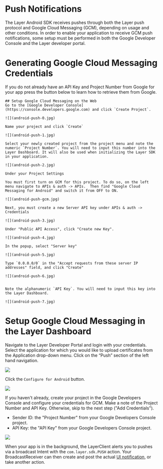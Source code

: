 # Push Notifications
The Layer Android SDK receives pushes through both the Layer push protocol and Google Cloud Messaging (GCM), depending on usage and other conditions. In order to enable your application to receive GCM push notifications, some setup must be performed in both the Google Developer Console and the Layer developer portal.

# Generating Google Cloud Messaging Credentials
If you do not already have an API Key and Project Number from Google for your app press the button below to learn how to retrieve them from Google.
```collapse
## Setup Google Cloud Messaging on the Web
Go to the [Google Developer Console](https://console.developers.google.com) and click `Create Project`.

![](android-push-0.jpg)

Name your project and click `Create`

![](android-push-1.jpg)

Select your newly created project from the project menu and note the numeric `Project Number`. You will need to input this number into the Layer Dashboard. It will also be used when initializing the Layer SDK in your application.

![](android-push-2.jpg)

Under your Project Settings

You must first turn on GCM for this project. To do so, on the left menu navigate to APIs & auth -> APIs.  Then find "Google Cloud Messaging for Android" and switch it from OFF to ON.

![](android-push-gcm.jpg)

Next, you must create a new Server API key under APIs & auth -> Credentials

![](android-push-3.jpg)

Under "Public API Access", click "Create new Key".

![](android-push-4.jpg)

In the popup, select "Server key"

![](android-push-5.jpg)

Type `0.0.0.0/0` in the "Accept requests from these server IP addresses" field, and click "Create"

![](android-push-6.jpg)


Note the alphanumeric `API Key`. You will need to input this key into the Layer Dashboard.

![](android-push-7.jpg)
```
# Setup Google Cloud Messaging in the Layer Dashboard

Navigate to the Layer Developer Portal and login with your credentials. Select the application for which you would like to upload certificates from the Application drop-down menu. Click on the “Push” section of the left hand navigation.

![](android-push-8.jpg)

Click the `Configure for Android` button.

![](android-push-9.jpg)

If you haven't already, create your project in the Google Developers Console and configure your credentials for GCM. Make a note of the Project Number and API Key. Otherwise, skip to the next step ("Add Credentials").

* Sender ID: the "Project Number" from your Google Developers Console project.
* API Key: the "API Key" from your Google Developers Console project.

![](android-push-10.jpg)

When your app is in the background, the LayerClient alerts you to pushes via a broadcast Intent with the `com.layer.sdk.PUSH` action.  Your BroadcastReceiver can then create and post the actual [UI notification](http://developer.android.com/guide/topics/ui/notifiers/notifications.html), or take another action.
